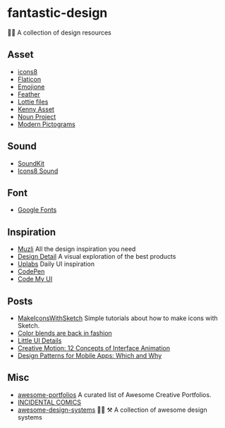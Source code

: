 # fantastic-design
👨‍🎨 A collection of design resources

## Asset

- [icons8](https://icons8.com/)
- [Flaticon](http://www.flaticon.com/)
- [Emojione](https://www.emojione.com/emoji/v3)
- [Feather](https://feathericons.com)
- [Lottie files](http://www.lottiefiles.com/)
- [Kenny Asset](https://kenney.nl/assets)
- [Noun Project](https://thenounproject.com/)
- [Modern Pictograms](https://modernpictograms.com/)

## Sound

- [SoundKit](http://facebook.design/soundkit)
- [Icons8 Sound](https://icons8.com/sounds)

## Font

- [Google Fonts](https://fonts.google.com/)

## Inspiration

- [Muzli](https://medium.muz.li/) All the design inspiration you need
- [Design Detail](http://www.brianlovin.com/) A visual exploration of the best products
- [Uplabs](https://www.uplabs.com/) Daily UI inspiration
- [CodePen](http://codepen.io/pens/)
- [Code My UI](https://codemyui.com/)

## Posts

- [MakeIconsWithSketch](https://github.com/allenwong/MakeIconsWithSketch) Simple tutorials about how to make icons with Sketch.
- [Color blends are back in fashion](https://blog.prototypr.io/https-medium-com-colorblends-aebda77c8742)
- [Little UI Details](https://twitter.com/i/moments/880688233641848832)
- [Creative Motion: 12 Concepts of Interface Animation](https://uxplanet.org/creative-motion-12-concepts-of-interface-animation-2c32f674aecb)
- [Design Patterns for Mobile Apps: Which and Why](https://www.raywenderlich.com/167174/design-patterns-mobile-apps-which-why)

## Misc

- [awesome-portfolios](https://github.com/iRaul/awesome-portfolios) A curated list of Awesome Creative Portfolios.
- [INCIDENTAL COMICS](http://www.incidentalcomics.com/)
- [awesome-design-systems](https://github.com/alexpate/awesome-design-systems) 💅🏻 ⚒ A collection of awesome design systems
